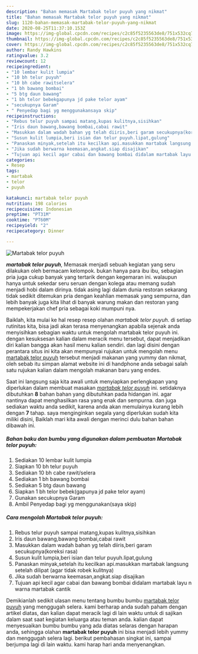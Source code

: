 ```yaml
---
description: "Bahan memasak Martabak telor puyuh yang nikmat"
title: "Bahan memasak Martabak telor puyuh yang nikmat"
slug: 1120-bahan-memasak-martabak-telor-puyuh-yang-nikmat
date: 2020-08-25T11:37:10.153Z
image: https://img-global.cpcdn.com/recipes/c2c85f5235563de8/751x532cq70/martabak-telor-puyuh-foto-resep-utama.jpg
thumbnail: https://img-global.cpcdn.com/recipes/c2c85f5235563de8/751x532cq70/martabak-telor-puyuh-foto-resep-utama.jpg
cover: https://img-global.cpcdn.com/recipes/c2c85f5235563de8/751x532cq70/martabak-telor-puyuh-foto-resep-utama.jpg
author: Randy Hawkins
ratingvalue: 3.2
reviewcount: 12
recipeingredient:
- "10 lembar kulit lumpia"
- "10 bh telur puyuh"
- "10 bh cabe rawitselera"
- "1 bh bawang bombai"
- "5 btg daun bawang"
- "1 bh telor bebekgapunya jd pake telor ayam"
- "secukupnya Garam"
- " Penyedap bagi yg menggunakansaya skip"
recipeinstructions:
- "Rebus telur puyuh sampai matang,kupas kulitnya,sisihkan"
- "Iris daun bawang,bawang bombai,cabai rawit"
- "Masukkan dalam wadah bahan yg telah diiris,beri garam secukupnya(koreksi rasa)"
- "Susun kulit lumpia,beri isian dan telur puyuh.lipat,gulung"
- "Panaskan minyak,setelah itu kecilkan api.masukkan martabak langsung setelah dilipat (agar tidak robek kulitnya)"
- "Jika sudah berwarna keemasan,angkat.siap disajikan"
- "Tujuan api kecil agar cabai dan bawang bombai didalam martabak layu n warna martabak cantik"
categories:
- Resep
tags:
- martabak
- telor
- puyuh

katakunci: martabak telor puyuh 
nutrition: 198 calories
recipecuisine: Indonesian
preptime: "PT31M"
cooktime: "PT60M"
recipeyield: "2"
recipecategory: Dinner

---
```



![Martabak telor puyuh](https://img-global.cpcdn.com/recipes/c2c85f5235563de8/751x532cq70/martabak-telor-puyuh-foto-resep-utama.jpg)

<b><i>martabak telor puyuh</i></b>, Memasak menjadi sebuah kegiatan yang seru dilakukan oleh bermacam kelompok. bukan hanya para ibu ibu, sebagian pria juga cukup banyak yang tertarik dengan kegemaran ini. walaupun hanya untuk sekedar seru seruan dengan kolega atau memang sudah menjadi hobi dalam dirinya. tidak asing lagi dalam dunia restoran sekarang tidak sedikit ditemukan pria dengan keahlian memasak yang sempurna, dan lebih banyak juga kita lihat di banyak warung makan dan restoran yang mempekerjakan chef pria sebagai koki mumpuni nya.

Baiklah, kita mulai ke hal resep resep olahan <i>martabak telor puyuh</i>. di setiap rutinitas kita, bisa jadi akan terasa menyenangkan apabila sejenak anda menyisihkan sebagian waktu untuk mengolah martabak telor puyuh ini. dengan kesuksesan kalian dalam meracik menu tersebut, dapat menjadikan diri kalian bangga akan hasil menu kalian sendiri. dan lagi disini dengan perantara situs ini kita akan mempunyai rujukan untuk mengolah menu <u>martabak telor puyuh</u> tersebut menjadi makanan yang yummy dan nikmat, oleh sebab itu simpan alamat website ini di handphone anda sebagai salah satu rujukan kalian dalam mengolah makanan baru yang endes.




Saat ini langsung saja kita awali untuk menyiapkan perlengkapan yang diperlukan dalam membuat masakan <u><i>martabak telor puyuh</i></u> ini. setidaknya dibutuhkan <b>8</b> bahan bahan yang dibutuhkan pada hidangan ini. agar nantinya dapat menghasilkan rasa yang enak dan sempurna. dan juga sediakan waktu anda sedikit, karena anda akan memulainya kurang lebih dengan <b>7</b> tahap. saya menginginkan segala yang diperlukan sudah kita miliki disini, Baiklah mari kita awali dengan merinci dulu bahan bahan dibawah ini.

<!--inarticleads1-->

##### Bahan baku dan bumbu yang digunakan dalam pembuatan Martabak telor puyuh:

1. Sediakan 10 lembar kulit lumpia
1. Siapkan 10 bh telur puyuh
1. Sediakan 10 bh cabe rawit/selera
1. Sediakan 1 bh bawang bombai
1. Sediakan 5 btg daun bawang
1. Siapkan 1 bh telor bebek(gapunya jd pake telor ayam)
1. Gunakan secukupnya Garam
1. Ambil  Penyedap bagi yg menggunakan(saya skip)




<!--inarticleads2-->

##### Cara mengolah Martabak telor puyuh:

1. Rebus telur puyuh sampai matang,kupas kulitnya,sisihkan
1. Iris daun bawang,bawang bombai,cabai rawit
1. Masukkan dalam wadah bahan yg telah diiris,beri garam secukupnya(koreksi rasa)
1. Susun kulit lumpia,beri isian dan telur puyuh.lipat,gulung
1. Panaskan minyak,setelah itu kecilkan api.masukkan martabak langsung setelah dilipat (agar tidak robek kulitnya)
1. Jika sudah berwarna keemasan,angkat.siap disajikan
1. Tujuan api kecil agar cabai dan bawang bombai didalam martabak layu n warna martabak cantik




Demikianlah sedikit ulasan menu tentang bumbu bumbu <u>martabak telor puyuh</u> yang menggugah selera. kami berharap anda sudah paham dengan artikel diatas, dan kalian dapat meracik lagi di lain waktu untuk di sajikan dalam saat saat kegiatan keluarga atau teman anda. kalian dapat menyesuaikan bumbu bumbu yang ada diatas selaras dengan harapan anda, sehingga olahan <b>martabak telor puyuh</b> ini bisa menjadi lebih yummy dan menggugah selera lagi. berikut pembahasan singkat ini, sampai berjumpa lagi di lain waktu. kami harap hari anda menyenangkan.
